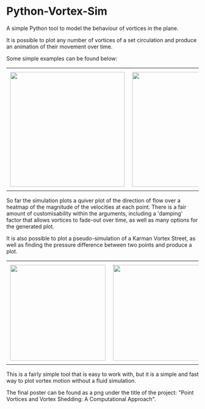 # Python-Vortex-Sim
A simple Python tool to model the behaviour of vortices in the plane.

It is possible to plot any number of vortices of a set circulation and produce an animation of their movement over time.

Some simple examples can be found below:

<div id="image-table">
    <table>
	    <tr>
    	    <td style="padding:10px">
        	    <img src="https://user-images.githubusercontent.com/79726292/121782886-b0211d00-cba3-11eb-86d8-3a9b0802ce12.PNG" height="300"/>
            </td>
            <td style="padding:10px">
            	<img src="https://user-images.githubusercontent.com/79726292/121782880-a4cdf180-cba3-11eb-9f57-bad0e21ac9ea.png" height="300"/>
            </td>
        </tr>
    </table>
</div>

So far the simulation plots a quiver plot of the direction of flow over a heatmap of the magnitude of the velocities at each point. There is a fair amount of customisability within the arguments, including a 'damping' factor that allows vortices to fade-out over time, as well as many options for the generated plot.

It is also possible to plot a pseudo-simulation of a Karman Vortex Street, as well as finding the pressure difference between two points and produce a plot.

<div id="image-table">
    <table>
	    <tr>
    	    <td style="padding:10px">
        	    <img src="https://user-images.githubusercontent.com/79726292/121782895-b911ee80-cba3-11eb-8e30-a246e0ce4c21.png" height="250"/>
            </td>
            <td style="padding:10px">
            	<img src="https://user-images.githubusercontent.com/79726292/121782898-bca57580-cba3-11eb-9e88-5860222bfbb7.png" height="250"/>
            </td>
        </tr>
    </table>
</div>

This is a fairly simple tool that is easy to work with, but it is a simple and fast way to plot vortex motion without a fluid simulation.

The final poster can be found as a png under the title of the project: "Point Vortices and Vortex Shedding: A Computational Approach".
